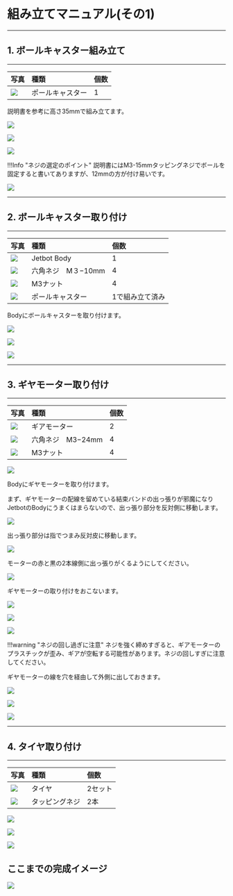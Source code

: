 # 組み立てマニュアル(その1)

<hr>

## 1. ボールキャスター組み立て

<hr>

|写真|種類|個数|
|:--|:--|:--|
|![](./img/front_mini001.jpg)|ポールキャスター|1|

説明書を参考に高さ35mmで組み立てます。

![](./img/front001.jpg)

![](./img/front002.jpg)

![](./img/front003.jpg)

!!!Info "ネジの選定のポイント"
	説明書にはM3-15mmタッピングネジでボールを固定すると書いてありますが、12mmの方が付け易いです。

![](./img/front004.jpg)

<hr>

## 2. ボールキャスター取り付け

<hr>

|写真|種類|個数|
|:--|:--|:--|
|![](./img/front_mount_mini001.jpg)|Jetbot Body|1|
|![](./img/front_mount_mini003.jpg)|六角ネジ　M３−10mm|4| 
|![](./img/front_mount_mini002.jpg)|M3ナット|4|
|![](./img/front_mount_mini004.jpg)|ポールキャスター|1で組み立て済み|

Bodyにボールキャスターを取り付けます。

![](./img/front_mount001.jpg)

![](./img/front_mount002.jpg)

![](./img/front_mount003.jpg)

<hr>

## 3. ギヤモーター取り付け

<hr>


|写真|種類|個数|
|:--|:--|:--|
|![](./img/motor_mini001.jpg)|ギアモーター|2|
|![](./img/motor_mini002.jpg)|六角ネジ　M3−24mm|4| 
|![](./img/front_mount_mini002.jpg)|M3ナット|4|

![](./img/motor001.jpg)

Bodyにギヤモーターを取り付けます。

まず、ギヤモーターの配線を留めている結束バンドの出っ張りが邪魔になりJetbotのBodyにうまくはまらないので、出っ張り部分を反対側に移動します。

![](./img/motor002.jpg)

出っ張り部分は指でつまみ反対皮に移動します。

![](./img/motor003.jpg)

モーターの赤と黒の2本線側に出っ張りがくるようにしてください。

![](./img/motor004.jpg)

ギヤモーターの取り付けをおこないます。


![](./img/motor005.jpg)

![](./img/motor006.jpg)

![](./img/motor007.jpg)


!!!warning "ネジの回し過ぎに注意"
	ネジを強く締めすぎると、ギアモーターのプラスチックが歪み、ギアが空転する可能性があります。ネジの回しすぎに注意してください。

ギヤモーターの線を穴を経由して外側に出しておきます。

![](./img/motor008.jpg)

![](./img/motor009.jpg)

![](./img/motor010.jpg)

<hr>

## 4. タイヤ取り付け

<hr>

|写真|種類|個数|
|:--|:--|:--|
|![](./img/wheel_mini001.jpg)|タイヤ|2セット| 
|![](./img/wheel_mini002.jpg)|タッピングネジ|2本|

![](./img/wheel001.jpg)

![](./img/wheel002.jpg)

![](./img/wheel003.jpg)


## ここまでの完成イメージ

![](./img/section1.jpg)
